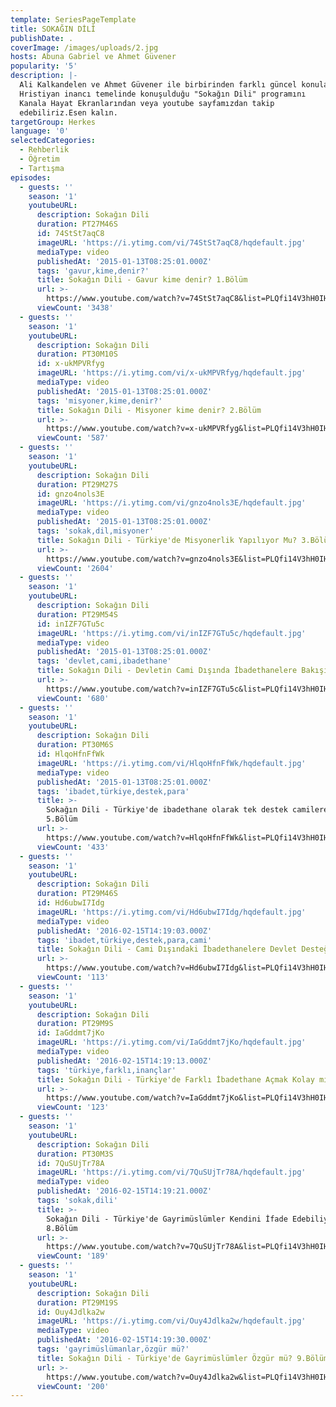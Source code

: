 ```yaml
---
template: SeriesPageTemplate
title: SOKAĞIN DİLİ
publishDate: .
coverImage: /images/uploads/2.jpg
hosts: Abuna Gabriel ve Ahmet Güvener
popularity: '5'
description: |-
  Ali Kalkandelen ve Ahmet Güvener ile birbirinden farklı güncel konuların
  Hristiyan inancı temelinde konuşulduğu "Sokağın Dili" programını
  Kanala Hayat Ekranlarından veya youtube sayfamızdan takip 
  edebiliriz.Esen kalın.
targetGroup: Herkes
language: '0'
selectedCategories:
  - Rehberlik
  - Öğretim
  - Tartışma
episodes:
  - guests: ''
    season: '1'
    youtubeURL:
      description: Sokağın Dili
      duration: PT27M46S
      id: 74StSt7aqC8
      imageURL: 'https://i.ytimg.com/vi/74StSt7aqC8/hqdefault.jpg'
      mediaType: video
      publishedAt: '2015-01-13T08:25:01.000Z'
      tags: 'gavur,kime,denir?'
      title: Sokağın Dili - Gavur kime denir? 1.Bölüm
      url: >-
        https://www.youtube.com/watch?v=74StSt7aqC8&list=PLQfi14V3hH0IHZ-vbD_1Kv-Oe4PgQdU0t&index=2&t=0s
      viewCount: '3438'
  - guests: ''
    season: '1'
    youtubeURL:
      description: Sokağın Dili
      duration: PT30M10S
      id: x-ukMPVRfyg
      imageURL: 'https://i.ytimg.com/vi/x-ukMPVRfyg/hqdefault.jpg'
      mediaType: video
      publishedAt: '2015-01-13T08:25:01.000Z'
      tags: 'misyoner,kime,denir?'
      title: Sokağın Dili - Misyoner kime denir? 2.Bölüm
      url: >-
        https://www.youtube.com/watch?v=x-ukMPVRfyg&list=PLQfi14V3hH0IHZ-vbD_1Kv-Oe4PgQdU0t&index=3&t=0s
      viewCount: '587'
  - guests: ''
    season: '1'
    youtubeURL:
      description: Sokağın Dili
      duration: PT29M27S
      id: gnzo4nols3E
      imageURL: 'https://i.ytimg.com/vi/gnzo4nols3E/hqdefault.jpg'
      mediaType: video
      publishedAt: '2015-01-13T08:25:01.000Z'
      tags: 'sokak,dil,misyoner'
      title: Sokağın Dili - Türkiye'de Misyonerlik Yapılıyor Mu? 3.Bölüm
      url: >-
        https://www.youtube.com/watch?v=gnzo4nols3E&list=PLQfi14V3hH0IHZ-vbD_1Kv-Oe4PgQdU0t&index=4&t=0s
      viewCount: '2604'
  - guests: ''
    season: '1'
    youtubeURL:
      description: Sokağın Dili
      duration: PT29M54S
      id: inIZF7GTu5c
      imageURL: 'https://i.ytimg.com/vi/inIZF7GTu5c/hqdefault.jpg'
      mediaType: video
      publishedAt: '2015-01-13T08:25:01.000Z'
      tags: 'devlet,cami,ibadethane'
      title: Sokağın Dili - Devletin Cami Dışında İbadethanelere Bakışı 4.Bölüm
      url: >-
        https://www.youtube.com/watch?v=inIZF7GTu5c&list=PLQfi14V3hH0IHZ-vbD_1Kv-Oe4PgQdU0t&index=5&t=0s
      viewCount: '680'
  - guests: ''
    season: '1'
    youtubeURL:
      description: Sokağın Dili
      duration: PT30M6S
      id: HlqoHfnFfWk
      imageURL: 'https://i.ytimg.com/vi/HlqoHfnFfWk/hqdefault.jpg'
      mediaType: video
      publishedAt: '2015-01-13T08:25:01.000Z'
      tags: 'ibadet,türkiye,destek,para'
      title: >-
        Sokağın Dili - Türkiye'de ibadethane olarak tek destek camilere midir?
        5.Bölüm
      url: >-
        https://www.youtube.com/watch?v=HlqoHfnFfWk&list=PLQfi14V3hH0IHZ-vbD_1Kv-Oe4PgQdU0t&index=6&t=0s
      viewCount: '433'
  - guests: ''
    season: '1'
    youtubeURL:
      description: Sokağın Dili
      duration: PT29M46S
      id: Hd6ubwI7Idg
      imageURL: 'https://i.ytimg.com/vi/Hd6ubwI7Idg/hqdefault.jpg'
      mediaType: video
      publishedAt: '2016-02-15T14:19:03.000Z'
      tags: 'ibadet,türkiye,destek,para,cami'
      title: Sokağın Dili - Cami Dışındaki İbadethanelere Devlet Desteği 6.Bölüm
      url: >-
        https://www.youtube.com/watch?v=Hd6ubwI7Idg&list=PLQfi14V3hH0IHZ-vbD_1Kv-Oe4PgQdU0t&index=7&t=0s
      viewCount: '113'
  - guests: ''
    season: '1'
    youtubeURL:
      description: Sokağın Dili
      duration: PT29M9S
      id: IaGddmt7jKo
      imageURL: 'https://i.ytimg.com/vi/IaGddmt7jKo/hqdefault.jpg'
      mediaType: video
      publishedAt: '2016-02-15T14:19:13.000Z'
      tags: 'türkiye,farklı,inançlar'
      title: Sokağın Dili - Türkiye'de Farklı İbadethane Açmak Kolay mı? 7.Bölüm
      url: >-
        https://www.youtube.com/watch?v=IaGddmt7jKo&list=PLQfi14V3hH0IHZ-vbD_1Kv-Oe4PgQdU0t&index=8&t=0s
      viewCount: '123'
  - guests: ''
    season: '1'
    youtubeURL:
      description: Sokağın Dili
      duration: PT30M3S
      id: 7QuSUjTr78A
      imageURL: 'https://i.ytimg.com/vi/7QuSUjTr78A/hqdefault.jpg'
      mediaType: video
      publishedAt: '2016-02-15T14:19:21.000Z'
      tags: 'sokak,dili'
      title: >-
        Sokağın Dili - Türkiye'de Gayrimüslümler Kendini İfade Edebiliyor mu?
        8.Bölüm
      url: >-
        https://www.youtube.com/watch?v=7QuSUjTr78A&list=PLQfi14V3hH0IHZ-vbD_1Kv-Oe4PgQdU0t&index=9&t=0s
      viewCount: '189'
  - guests: ''
    season: '1'
    youtubeURL:
      description: Sokağın Dili
      duration: PT29M19S
      id: Ouy4Jdlka2w
      imageURL: 'https://i.ytimg.com/vi/Ouy4Jdlka2w/hqdefault.jpg'
      mediaType: video
      publishedAt: '2016-02-15T14:19:30.000Z'
      tags: 'gayrimüslümanlar,özgür mü?'
      title: Sokağın Dili - Türkiye'de Gayrimüslümler Özgür mü? 9.Bölüm
      url: >-
        https://www.youtube.com/watch?v=Ouy4Jdlka2w&list=PLQfi14V3hH0IHZ-vbD_1Kv-Oe4PgQdU0t&index=10&t=0s
      viewCount: '200'
---
```


